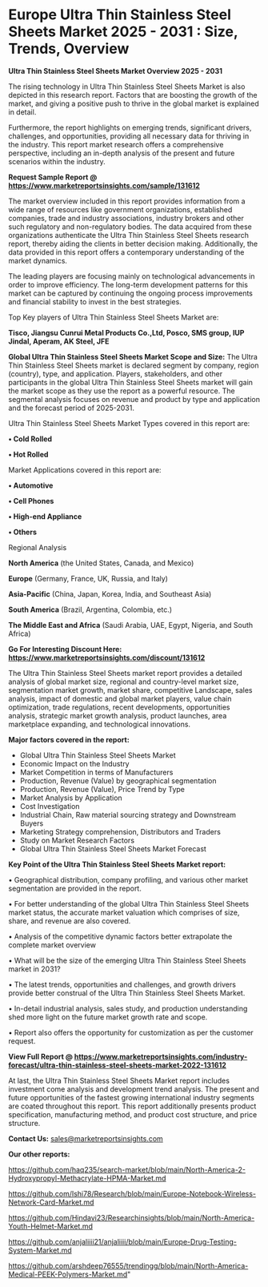  # Europe Ultra Thin Stainless Steel Sheets Market 2025 - 2031 : Size, Trends, Overview

<Strong> Ultra Thin Stainless Steel Sheets Market Overview 2025 - 2031</strong>

The rising technology in Ultra Thin Stainless Steel Sheets Market is also depicted in this research report. Factors that are boosting the growth of the market, and giving a positive push to thrive in the global market is explained in detail.

Furthermore, the report highlights on emerging trends, significant drivers, challenges, and opportunities, providing all necessary data for thriving in the industry. This report market research offers a comprehensive perspective, including an in-depth analysis of the present and future scenarios within the industry.

<strong>Request Sample Report @ <a href=https://www.marketreportsinsights.com/sample/131612>https://www.marketreportsinsights.com/sample/131612</a></strong>

The market overview included in this report provides information from a wide range of resources like government organizations, established companies, trade and industry associations, industry brokers and other such regulatory and non-regulatory bodies. The data acquired from these organizations authenticate the Ultra Thin Stainless Steel Sheets research report, thereby aiding the clients in better decision making. Additionally, the data provided in this report offers a contemporary understanding of the market dynamics.

The leading players are focusing mainly on technological advancements in order to improve efficiency. The long-term development patterns for this market can be captured by continuing the ongoing process improvements and financial stability to invest in the best strategies.

Top Key players of Ultra Thin Stainless Steel Sheets Market are:

<strong>Tisco, Jiangsu Cunrui Metal Products Co.,Ltd, Posco, SMS group, IUP Jindal, Aperam, AK Steel, JFE</strong>

<strong><b>Global Ultra Thin Stainless Steel Sheets Market Scope and Size:</b></strong>
The Ultra Thin Stainless Steel Sheets market is declared segment by company, region (country), type, and application. Players, stakeholders, and other participants in the global Ultra Thin Stainless Steel Sheets market will gain the market scope as they use the report as a powerful resource. The segmental analysis focuses on revenue and product by type and application and the forecast period of 2025-2031.

Ultra Thin Stainless Steel Sheets Market Types covered in this report are:

<strong>• Cold Rolled

• Hot Rolled</strong>

Market Applications covered in this report are:

<strong>• Automotive

• Cell Phones

• High-end Appliance

• Others</strong> 

Regional Analysis

<strong>North America</strong> (the United States, Canada, and Mexico)

<strong>Europe</strong> (Germany, France, UK, Russia, and Italy)

<strong>Asia-Pacific</strong> (China, Japan, Korea, India, and Southeast Asia)

<strong>South America</strong> (Brazil, Argentina, Colombia, etc.)

<strong>The Middle East and Africa</strong> (Saudi Arabia, UAE, Egypt, Nigeria, and South Africa)

<strong>Go For Interesting Discount Here: <a href=https://www.marketreportsinsights.com/discount/131612>https://www.marketreportsinsights.com/discount/131612</a></strong>

The Ultra Thin Stainless Steel Sheets market report provides a detailed analysis of global market size, regional and country-level market size, segmentation market growth, market share, competitive Landscape, sales analysis, impact of domestic and global market players, value chain optimization, trade regulations, recent developments, opportunities analysis, strategic market growth analysis, product launches, area marketplace expanding, and technological innovations.

<strong><b>Major factors covered in the report:</b></strong>
<ul>
  <li>Global Ultra Thin Stainless Steel Sheets Market </li>
  <li>Economic Impact on the Industry</li>
  <li>Market Competition in terms of Manufacturers</li>
  <li>Production, Revenue (Value) by geographical segmentation</li>
  <li>Production, Revenue (Value), Price Trend by Type</li>
  <li>Market Analysis by Application</li>
  <li>Cost Investigation</li>
  <li>Industrial Chain, Raw material sourcing strategy and Downstream Buyers</li>
  <li>Marketing Strategy comprehension, Distributors and Traders</li>
  <li>Study on Market Research Factors</li>
  <li>Global Ultra Thin Stainless Steel Sheets Market Forecast</li>
</ul>

<strong><b>Key Point of the Ultra Thin Stainless Steel Sheets Market report:</b></strong>

• Geographical distribution, company profiling, and various other market segmentation are provided in the report.

• For better understanding of the global Ultra Thin Stainless Steel Sheets market status, the accurate market valuation which comprises of size, share, and revenue are also covered.

• Analysis of the competitive dynamic factors better extrapolate the complete market overview

• What will be the size of the emerging Ultra Thin Stainless Steel Sheets market in 2031?

• The latest trends, opportunities and challenges, and growth drivers provide better construal of the Ultra Thin Stainless Steel Sheets Market.

• In-detail industrial analysis, sales study, and production understanding shed more light on the future market growth rate and scope.

• Report also offers the opportunity for customization as per the customer request.

<strong><b>View Full Report @ <a href=https://www.marketreportsinsights.com/industry-forecast/ultra-thin-stainless-steel-sheets-market-2022-131612>https://www.marketreportsinsights.com/industry-forecast/ultra-thin-stainless-steel-sheets-market-2022-131612</a></b></strong>


At last, the Ultra Thin Stainless Steel Sheets Market report includes investment come analysis and development trend analysis. The present and future opportunities of the fastest growing international industry segments are coated throughout this report. This report additionally presents product specification, manufacturing method, and product cost structure, and price structure.

<strong>Contact Us:</strong>
sales@marketreportsinsights.com

<strong>Our other reports:</strong>

<a href=https://github.com/haq235/search-market/blob/main/North-America-2-Hydroxypropyl-Methacrylate-HPMA-Market.md>https://github.com/haq235/search-market/blob/main/North-America-2-Hydroxypropyl-Methacrylate-HPMA-Market.md</a>

<a href=https://github.com/Ishi78/Research/blob/main/Europe-Notebook-Wireless-Network-Card-Market.md>https://github.com/Ishi78/Research/blob/main/Europe-Notebook-Wireless-Network-Card-Market.md</a>

<a href=https://github.com/Hindavi23/Researchinsights/blob/main/North-America-Youth-Helmet-Market.md>https://github.com/Hindavi23/Researchinsights/blob/main/North-America-Youth-Helmet-Market.md</a>

<a href=https://github.com/anjaliiii21/anjaliiii/blob/main/Europe-Drug-Testing-System-Market.md>https://github.com/anjaliiii21/anjaliiii/blob/main/Europe-Drug-Testing-System-Market.md</a>

<a href=https://github.com/arshdeep76555/trendingg/blob/main/North-America-Medical-PEEK-Polymers-Market.md>https://github.com/arshdeep76555/trendingg/blob/main/North-America-Medical-PEEK-Polymers-Market.md</a>"
